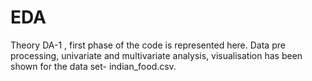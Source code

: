 # EDA

Theory DA-1 , first phase of the code is represented here. 
Data pre processing, univariate and multivariate analysis, visualisation has been shown for the data set- indian_food.csv.
